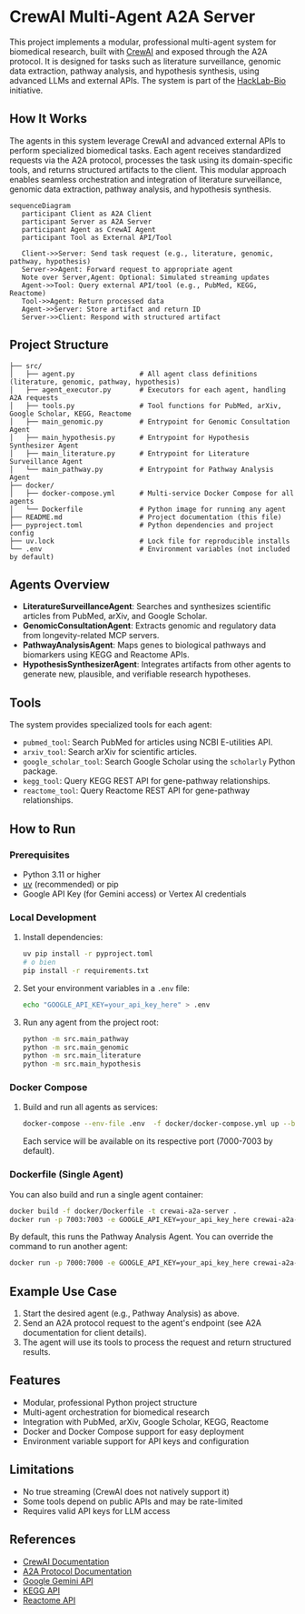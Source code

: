 
# CrewAI Multi-Agent A2A Server

This project implements a modular, professional multi-agent system for biomedical research, built with [CrewAI](https://www.crewai.com/open-source) and exposed through the A2A protocol. It is designed for tasks such as literature surveillance, genomic data extraction, pathway analysis, and hypothesis synthesis, using advanced LLMs and external APIs. The system is part of the [HackLab-Bio](https://github.com/palmedicoai/hacklab-bio/) initiative.


## How It Works

The agents in this system leverage CrewAI and advanced external APIs to perform specialized biomedical tasks. Each agent receives standardized requests via the A2A protocol, processes the task using its domain-specific tools, and returns structured artifacts to the client. This modular approach enables seamless orchestration and integration of literature surveillance, genomic data extraction, pathway analysis, and hypothesis synthesis.

```mermaid
sequenceDiagram
   participant Client as A2A Client
   participant Server as A2A Server
   participant Agent as CrewAI Agent
   participant Tool as External API/Tool

   Client->>Server: Send task request (e.g., literature, genomic, pathway, hypothesis)
   Server->>Agent: Forward request to appropriate agent
   Note over Server,Agent: Optional: Simulated streaming updates
   Agent->>Tool: Query external API/tool (e.g., PubMed, KEGG, Reactome)
   Tool->>Agent: Return processed data
   Agent->>Server: Store artifact and return ID
   Server->>Client: Respond with structured artifact
```

## Project Structure

```
├── src/
│   ├── agent.py                # All agent class definitions (literature, genomic, pathway, hypothesis)
│   ├── agent_executor.py       # Executors for each agent, handling A2A requests
│   ├── tools.py                # Tool functions for PubMed, arXiv, Google Scholar, KEGG, Reactome
│   ├── main_genomic.py         # Entrypoint for Genomic Consultation Agent
│   ├── main_hypothesis.py      # Entrypoint for Hypothesis Synthesizer Agent
│   ├── main_literature.py      # Entrypoint for Literature Surveillance Agent
│   └── main_pathway.py         # Entrypoint for Pathway Analysis Agent
├── docker/
│   ├── docker-compose.yml      # Multi-service Docker Compose for all agents
│   └── Dockerfile              # Python image for running any agent
├── README.md                   # Project documentation (this file)
├── pyproject.toml              # Python dependencies and project config
├── uv.lock                     # Lock file for reproducible installs
└── .env                        # Environment variables (not included by default)
```

## Agents Overview

- **LiteratureSurveillanceAgent**: Searches and synthesizes scientific articles from PubMed, arXiv, and Google Scholar.
- **GenomicConsultationAgent**: Extracts genomic and regulatory data from longevity-related MCP servers.
- **PathwayAnalysisAgent**: Maps genes to biological pathways and biomarkers using KEGG and Reactome APIs.
- **HypothesisSynthesizerAgent**: Integrates artifacts from other agents to generate new, plausible, and verifiable research hypotheses.

## Tools

The system provides specialized tools for each agent:

- `pubmed_tool`: Search PubMed for articles using NCBI E-utilities API.
- `arxiv_tool`: Search arXiv for scientific articles.
- `google_scholar_tool`: Search Google Scholar using the `scholarly` Python package.
- `kegg_tool`: Query KEGG REST API for gene-pathway relationships.
- `reactome_tool`: Query Reactome REST API for gene-pathway relationships.

## How to Run

### Prerequisites

- Python 3.11 or higher
- [uv](https://docs.astral.sh/uv/) (recommended) or pip
- Google API Key (for Gemini access) or Vertex AI credentials

### Local Development

1. Install dependencies:
   ```bash
   uv pip install -r pyproject.toml
   # o bien
   pip install -r requirements.txt
   ```
2. Set your environment variables in a `.env` file:
   ```bash
   echo "GOOGLE_API_KEY=your_api_key_here" > .env
   ```
3. Run any agent from the project root:
   ```bash
   python -m src.main_pathway
   python -m src.main_genomic
   python -m src.main_literature
   python -m src.main_hypothesis
   ```

### Docker Compose

1. Build and run all agents as services:
   ```bash
   docker-compose --env-file .env  -f docker/docker-compose.yml up --build
   ```
   Each service will be available on its respective port (7000-7003 by default).

### Dockerfile (Single Agent)

You can also build and run a single agent container:
```bash
docker build -f docker/Dockerfile -t crewai-a2a-server .
docker run -p 7003:7003 -e GOOGLE_API_KEY=your_api_key_here crewai-a2a-server
```
By default, this runs the Pathway Analysis Agent. You can override the command to run another agent:
```bash
docker run -p 7000:7000 -e GOOGLE_API_KEY=your_api_key_here crewai-a2a-server python -m src.main_genomic --host 0.0.0.0 --port 7000
```

## Example Use Case

1. Start the desired agent (e.g., Pathway Analysis) as above.
2. Send an A2A protocol request to the agent's endpoint (see A2A documentation for client details).
3. The agent will use its tools to process the request and return structured results.

## Features

- Modular, professional Python project structure
- Multi-agent orchestration for biomedical research
- Integration with PubMed, arXiv, Google Scholar, KEGG, Reactome
- Docker and Docker Compose support for easy deployment
- Environment variable support for API keys and configuration

## Limitations

- No true streaming (CrewAI does not natively support it)
- Some tools depend on public APIs and may be rate-limited
- Requires valid API keys for LLM access

## References

- [CrewAI Documentation](https://docs.crewai.com/introduction)
- [A2A Protocol Documentation](https://a2a-protocol.org)
- [Google Gemini API](https://ai.google.dev/gemini-api)
- [KEGG API](https://www.kegg.jp/kegg/rest/keggapi.html)
- [Reactome API](https://reactome.org/ContentService/)
